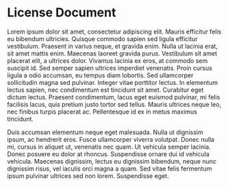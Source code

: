 # License Document

Lorem ipsum dolor sit amet, consectetur adipiscing elit. Mauris efficitur felis eu bibendum ultricies. Quisque commodo sapien sed ligula efficitur vestibulum. Praesent in varius neque, et gravida enim. Nulla ut lacinia erat, sit amet mattis enim. Maecenas laoreet gravida purus. Vestibulum sit amet placerat elit, a ultrices dolor. Vivamus lacinia ex eros, at commodo sem suscipit id. Sed semper sapien ultrices imperdiet venenatis. Proin cursus ligula a odio accumsan, eu tempus diam lobortis. Sed ullamcorper sollicitudin magna sed pulvinar. Integer vitae porttitor lectus. In elementum lectus sapien, nec condimentum est tincidunt sit amet. Curabitur eget dictum lectus. Praesent condimentum, lacus eget euismod pulvinar, mi felis facilisis lacus, quis pretium justo tortor sed tellus. Mauris ultrices neque leo, nec finibus turpis placerat ac. Pellentesque id ex in metus maximus tincidunt.

Duis accumsan elementum neque eget malesuada. Nulla ut dignissim ipsum, ac hendrerit eros. Fusce ullamcorper viverra volutpat. Donec nulla mi, cursus in aliquet ut, venenatis nec quam. Ut vehicula semper lacinia. Donec posuere eu dolor at rhoncus. Suspendisse ornare dui id vehicula vehicula. Maecenas dignissim, lectus eu dignissim bibendum, neque nunc dignissim risus, vel iaculis orci magna a quam. Sed vitae felis fermentum ipsum pulvinar ultrices sed non lorem. Suspendisse eget.